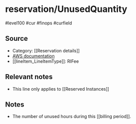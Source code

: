 #  reservation/UnusedQuantity
#level100 #cur #finops #curfield

## Source
- Category: [[Reservation details]]
- [AWS documentation](https://docs.aws.amazon.com/cur/latest/userguide/reservation-columns.html#r-U)
- [[lineItem_LineItemType]]: RIFee

## Relevant notes
- This line only applies to  [[Reserved Instances]]

## Notes
- The number of unused hours during this [[billing period]].